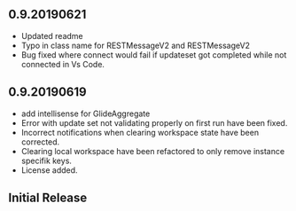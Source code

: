 ## 0.9.20190621
* Updated readme
* Typo in class name for RESTMessageV2 and RESTMessageV2
* Bug fixed where connect would fail if updateset got completed while not connected in Vs Code.

## 0.9.20190619
* add intellisense for GlideAggregate 
* Error with update set not validating properly on first run have been fixed.
* Incorrect notifications when clearing workspace state have been corrected.
* Clearing local workspace have been refactored to only remove instance specifik keys. 
* License added.


## Initial Release